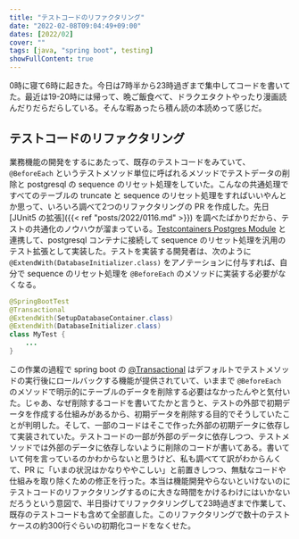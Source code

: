 ```yaml
---
title: "テストコードのリファクタリング"
date: "2022-02-08T09:04:49+09:00"
dates: [2022/02]
cover: ""
tags: [java, "spring boot", testing]
showFullContent: true
---
```


0時に寝て6時に起きた。今日は7時半から23時過ぎまで集中してコードを書いてた。最近は19-20時には帰って、晩ご飯食べて、ドラクエタクトやったり漫画読んだりだらだらしている。そんな暇あったら積ん読の本読めって感じだ。

## テストコードのリファクタリング

業務機能の開発をするにあたって、既存のテストコードをみていて、`@BeforeEach` というテストメソッド単位に呼ばれるメソッドでテストデータの削除と postgresql の sequence のリセット処理をしていた。こんなの共通処理ですべてのテーブルの truncate と sequence のリセット処理をすればいいやんとか思って、いろいろ調べて2つのリファクタリングの PR を作成した。先日 [JUnit5 の拡張]({{< ref "posts/2022/0116.md" >}}) を調べたばかりだから、テストの共通化のノウハウが溜まっている。[Testcontainers Postgres Module](https://www.testcontainers.org/modules/databases/postgres/) と連携して、postgresql コンテナに接続して sequence のリセット処理を汎用のテスト拡張として実装した。テストを実装する開発者は、次のように `@ExtendWith(DatabaseInitializer.class)` をアノテーションに付与すれば、自分で sequence のリセット処理を `@BeforeEach` のメソッドに実装する必要がなくなる。

```java
@SpringBootTest
@Transactional
@ExtendWith(SetupDatabaseContainer.class)
@ExtendWith(DatabaseInitializer.class)
class MyTest {
    ...
}
```

この作業の過程で spring boot の [@Transactional](https://spring.pleiades.io/spring-framework/docs/current/reference/html/testing.html#testcontext-tx-enabling-transactions) はデフォルトでテストメソッドの実行後にロールバックする機能が提供されていて、いままで `@BeforeEach` のメソッドで明示的にテーブルのデータを削除する必要はなかったんやと気付いた。じゃあ、なぜ削除するコードを書いてたかと言うと、テストの外部で初期データを作成する仕組みがあるから、初期データを削除する目的でそうしていたことが判明した。そして、一部のコードはそこで作った外部の初期データに依存して実装されていた。テストコードの一部が外部のデータに依存しつつ、テストメソッドでは外部のデータに依存しないように削除のコードが書いてある。書いていて何を言っているのかわからないと思うけど、私も調べてて訳がわからんくて、PR に「いまの状況はかなりややこしい」と前置きしつつ、無駄なコードや仕組みを取り除くための修正を行った。本当は機能開発やらないといけないのにテストコードのリファクタリングするのに大きな時間をかけるわけにはいかないだろうという意図で、半日掛けてリファクタリングして23時過ぎまで作業して、既存のテストコードも含めて全部直した。このリファクタリングで数十のテストケースの約300行ぐらいの初期化コードをなくせた。
